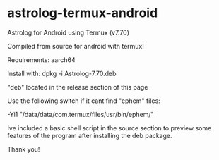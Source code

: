 # astrolog-termux-android

Astrolog for Android using Termux (v7.70)

Compiled from source for android with termux!

Requirements: aarch64 

Install with: dpkg -i Astrolog-7.70.deb

"deb" located in the release section of this page

Use the following switch if it cant find "ephem" files:

-Yi1 "/data/data/com.termux/files/usr/bin/ephem/"

Ive included a basic shell script in the source section to preview some features of the program after installing the deb package.

Thank you!
